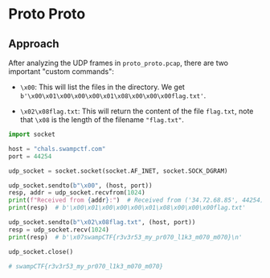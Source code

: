# Proto Proto

## Approach

After analyzing the UDP frames in `proto_proto.pcap`, there are two important "custom commands":

- `\x00`: This will list the files in the directory. We get `b'\x00\x01\x00\x00\x00\x01\x08\x00\x00\x00flag.txt'`.

- `\x02\x08flag.txt`: This will return the content of the file `flag.txt`, note that `\x08` is the length of the filename `"flag.txt"`.

```python
import socket

host = "chals.swampctf.com"
port = 44254

udp_socket = socket.socket(socket.AF_INET, socket.SOCK_DGRAM)

udp_socket.sendto(b"\x00", (host, port))
resp, addr = udp_socket.recvfrom(1024)
print(f"Received from {addr}:")  # Received from ('34.72.68.85', 44254):
print(resp)  # b'\x00\x01\x00\x00\x00\x01\x08\x00\x00\x00flag.txt'

udp_socket.sendto(b"\x02\x08flag.txt", (host, port))
resp = udp_socket.recv(1024)
print(resp)  # b'\x07swampCTF{r3v3r53_my_pr070_l1k3_m070_m070}\n'

udp_socket.close()

# swampCTF{r3v3r53_my_pr070_l1k3_m070_m070}
```
